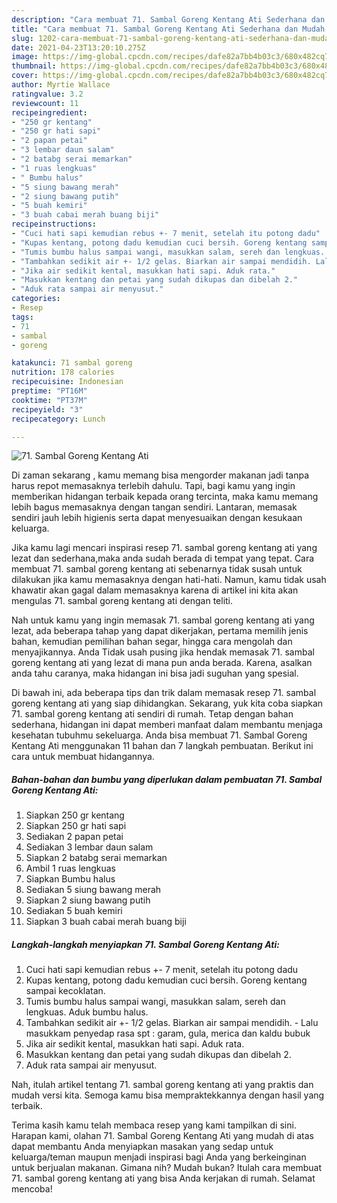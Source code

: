 ```yaml
---
description: "Cara membuat 71. Sambal Goreng Kentang Ati Sederhana dan Mudah Dibuat"
title: "Cara membuat 71. Sambal Goreng Kentang Ati Sederhana dan Mudah Dibuat"
slug: 1202-cara-membuat-71-sambal-goreng-kentang-ati-sederhana-dan-mudah-dibuat
date: 2021-04-23T13:20:10.275Z
image: https://img-global.cpcdn.com/recipes/dafe82a7bb4b03c3/680x482cq70/71-sambal-goreng-kentang-ati-foto-resep-utama.jpg
thumbnail: https://img-global.cpcdn.com/recipes/dafe82a7bb4b03c3/680x482cq70/71-sambal-goreng-kentang-ati-foto-resep-utama.jpg
cover: https://img-global.cpcdn.com/recipes/dafe82a7bb4b03c3/680x482cq70/71-sambal-goreng-kentang-ati-foto-resep-utama.jpg
author: Myrtie Wallace
ratingvalue: 3.2
reviewcount: 11
recipeingredient:
- "250 gr kentang"
- "250 gr hati sapi"
- "2 papan petai"
- "3 lembar daun salam"
- "2 batabg serai memarkan"
- "1 ruas lengkuas"
- " Bumbu halus"
- "5 siung bawang merah"
- "2 siung bawang putih"
- "5 buah kemiri"
- "3 buah cabai merah buang biji"
recipeinstructions:
- "Cuci hati sapi kemudian rebus +- 7 menit, setelah itu potong dadu"
- "Kupas kentang, potong dadu kemudian cuci bersih. Goreng kentang sampai kecoklatan."
- "Tumis bumbu halus sampai wangi, masukkan salam, sereh dan lengkuas. Aduk bumbu halus."
- "Tambahkan sedikit air +- 1/2 gelas. Biarkan air sampai mendidih. Lalu masukkam penyedap rasa spt : garam, gula, merica dan kaldu bubuk"
- "Jika air sedikit kental, masukkan hati sapi. Aduk rata."
- "Masukkan kentang dan petai yang sudah dikupas dan dibelah 2."
- "Aduk rata sampai air menyusut."
categories:
- Resep
tags:
- 71
- sambal
- goreng

katakunci: 71 sambal goreng 
nutrition: 178 calories
recipecuisine: Indonesian
preptime: "PT16M"
cooktime: "PT37M"
recipeyield: "3"
recipecategory: Lunch

---
```



![71. Sambal Goreng Kentang Ati](https://img-global.cpcdn.com/recipes/dafe82a7bb4b03c3/680x482cq70/71-sambal-goreng-kentang-ati-foto-resep-utama.jpg)

Di zaman  sekarang , kamu memang bisa mengorder makanan jadi tanpa harus repot memasaknya terlebih dahulu. Tapi, bagi kamu yang ingin memberikan hidangan terbaik kepada orang tercinta, maka kamu memang lebih bagus memasaknya dengan tangan sendiri. Lantaran, memasak sendiri jauh lebih higienis serta dapat menyesuaikan dengan kesukaan keluarga.

Jika kamu lagi mencari inspirasi resep 71. sambal goreng kentang ati yang lezat dan sederhana,maka anda sudah berada di tempat yang tepat. Cara membuat 71. sambal goreng kentang ati  sebenarnya tidak susah untuk dilakukan jika kamu memasaknya dengan hati-hati. Namun, kamu tidak usah khawatir akan gagal dalam memasaknya 
karena di artikel ini kita akan mengulas 71. sambal goreng kentang ati dengan teliti.  



Nah untuk kamu yang ingin memasak 71. sambal goreng kentang ati yang lezat, ada beberapa tahap yang dapat dikerjakan, pertama memilih jenis bahan, kemudian pemilihan bahan segar, hingga cara mengolah dan menyajikannya. Anda Tidak usah pusing jika hendak memasak 71. sambal goreng kentang ati yang lezat di mana pun anda berada. Karena, asalkan anda  tahu caranya, maka hidangan ini bisa jadi suguhan yang spesial.

Di bawah ini, ada beberapa tips dan trik dalam memasak resep 71. sambal goreng kentang ati yang siap dihidangkan. Sekarang, yuk kita coba siapkan 71. sambal goreng kentang ati sendiri di rumah. Tetap dengan bahan sederhana, hidangan ini dapat memberi manfaat dalam membantu menjaga kesehatan tubuhmu sekeluarga. Anda bisa membuat 71. Sambal Goreng Kentang Ati menggunakan 11 bahan dan 7 langkah pembuatan. Berikut ini cara untuk membuat hidangannya.

<!--inarticleads1-->

##### Bahan-bahan dan bumbu yang diperlukan dalam pembuatan 71. Sambal Goreng Kentang Ati:

1. Siapkan 250 gr kentang
1. Siapkan 250 gr hati sapi
1. Sediakan 2 papan petai
1. Sediakan 3 lembar daun salam
1. Siapkan 2 batabg serai memarkan
1. Ambil 1 ruas lengkuas
1. Siapkan  Bumbu halus
1. Sediakan 5 siung bawang merah
1. Siapkan 2 siung bawang putih
1. Sediakan 5 buah kemiri
1. Siapkan 3 buah cabai merah buang biji




<!--inarticleads2-->

##### Langkah-langkah menyiapkan 71. Sambal Goreng Kentang Ati:

1. Cuci hati sapi kemudian rebus +- 7 menit, setelah itu potong dadu
1. Kupas kentang, potong dadu kemudian cuci bersih. Goreng kentang sampai kecoklatan.
1. Tumis bumbu halus sampai wangi, masukkan salam, sereh dan lengkuas. Aduk bumbu halus.
1. Tambahkan sedikit air +- 1/2 gelas. Biarkan air sampai mendidih. - Lalu masukkam penyedap rasa spt : garam, gula, merica dan kaldu bubuk
1. Jika air sedikit kental, masukkan hati sapi. Aduk rata.
1. Masukkan kentang dan petai yang sudah dikupas dan dibelah 2.
1. Aduk rata sampai air menyusut.




Nah, itulah artikel tentang  71. sambal goreng kentang ati  yang praktis dan mudah versi kita. Semoga kamu bisa mempraktekkannya dengan hasil yang terbaik. 

Terima kasih kamu telah membaca resep yang kami tampilkan di sini. Harapan kami, olahan  71. Sambal Goreng Kentang Ati yang mudah di atas dapat membantu Anda menyiapkan masakan yang sedap untuk keluarga/teman maupun menjadi inspirasi bagi Anda yang berkeinginan untuk berjualan makanan. Gimana nih? Mudah bukan? Itulah cara membuat 71. sambal goreng kentang ati yang bisa Anda kerjakan di rumah. Selamat mencoba!

